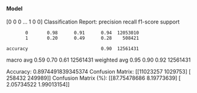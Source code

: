 #### Model
[0 0 0 ... 1 0 0]
Classification Report:
              precision    recall  f1-score   support

           0       0.98      0.91      0.94  12053010
           1       0.20      0.49      0.28    508421

    accuracy                           0.90  12561431
   macro avg       0.59      0.70      0.61  12561431
weighted avg       0.95      0.90      0.92  12561431

Accuracy: 0.8974491839345374
Confusion Matrix:
[[11023257  1029753]
 [  258432   249989]]
Confusion Matrix (%):
[[87.75478686  8.19773639]
 [ 2.05734522  1.99013154]]
